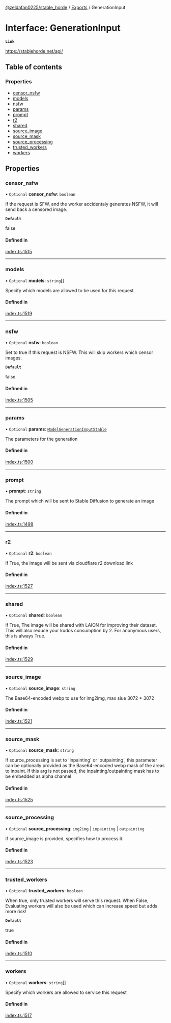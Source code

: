 [@zeldafan0225/stable_horde](../../README.md) / [Exports](../modules.md) / GenerationInput

# Interface: GenerationInput

**`Link`**

https://stablehorde.net/api/

## Table of contents

### Properties

- [censor\_nsfw](GenerationInput.md#censor_nsfw)
- [models](GenerationInput.md#models)
- [nsfw](GenerationInput.md#nsfw)
- [params](GenerationInput.md#params)
- [prompt](GenerationInput.md#prompt)
- [r2](GenerationInput.md#r2)
- [shared](GenerationInput.md#shared)
- [source\_image](GenerationInput.md#source_image)
- [source\_mask](GenerationInput.md#source_mask)
- [source\_processing](GenerationInput.md#source_processing)
- [trusted\_workers](GenerationInput.md#trusted_workers)
- [workers](GenerationInput.md#workers)

## Properties

### censor\_nsfw

• `Optional` **censor\_nsfw**: `boolean`

If the request is SFW, and the worker accidentaly generates NSFW, it will send back a censored image.

**`Default`**

false

#### Defined in

[index.ts:1515](https://github.com/MrlolDev/stable_horde/blob/2389aa8/index.ts#L1515)

___

### models

• `Optional` **models**: `string`[]

Specify which models are allowed to be used for this request

#### Defined in

[index.ts:1519](https://github.com/MrlolDev/stable_horde/blob/2389aa8/index.ts#L1519)

___

### nsfw

• `Optional` **nsfw**: `boolean`

Set to true if this request is NSFW. This will skip workers which censor images.

**`Default`**

false

#### Defined in

[index.ts:1505](https://github.com/MrlolDev/stable_horde/blob/2389aa8/index.ts#L1505)

___

### params

• `Optional` **params**: [`ModelGenerationInputStable`](ModelGenerationInputStable.md)

The parameters for the generation

#### Defined in

[index.ts:1500](https://github.com/MrlolDev/stable_horde/blob/2389aa8/index.ts#L1500)

___

### prompt

• **prompt**: `string`

The prompt which will be sent to Stable Diffusion to generate an image

#### Defined in

[index.ts:1498](https://github.com/MrlolDev/stable_horde/blob/2389aa8/index.ts#L1498)

___

### r2

• `Optional` **r2**: `boolean`

If True, the image will be sent via cloudflare r2 download link

#### Defined in

[index.ts:1527](https://github.com/MrlolDev/stable_horde/blob/2389aa8/index.ts#L1527)

___

### shared

• `Optional` **shared**: `boolean`

If True, The image will be shared with LAION for improving their dataset. This will also reduce your kudos consumption by 2. For anonymous users, this is always True.

#### Defined in

[index.ts:1529](https://github.com/MrlolDev/stable_horde/blob/2389aa8/index.ts#L1529)

___

### source\_image

• `Optional` **source\_image**: `string`

The Base64-encoded webp to use for img2img, max siue 3072 * 3072

#### Defined in

[index.ts:1521](https://github.com/MrlolDev/stable_horde/blob/2389aa8/index.ts#L1521)

___

### source\_mask

• `Optional` **source\_mask**: `string`

If source_processing is set to 'inpainting' or 'outpainting', this parameter can be optionally provided as the Base64-encoded webp mask of the areas to inpaint. If this arg is not passed, the inpainting/outpainting mask has to be embedded as alpha channel

#### Defined in

[index.ts:1525](https://github.com/MrlolDev/stable_horde/blob/2389aa8/index.ts#L1525)

___

### source\_processing

• `Optional` **source\_processing**: `img2img` \| `inpainting` \| `outpainting`

If source_image is provided, specifies how to process it.

#### Defined in

[index.ts:1523](https://github.com/MrlolDev/stable_horde/blob/2389aa8/index.ts#L1523)

___

### trusted\_workers

• `Optional` **trusted\_workers**: `boolean`

When true, only trusted workers will serve this request. When False, Evaluating workers will also be used which can increase speed but adds more risk!

**`Default`**

true

#### Defined in

[index.ts:1510](https://github.com/MrlolDev/stable_horde/blob/2389aa8/index.ts#L1510)

___

### workers

• `Optional` **workers**: `string`[]

Specify which workers are allowed to service this request

#### Defined in

[index.ts:1517](https://github.com/MrlolDev/stable_horde/blob/2389aa8/index.ts#L1517)
